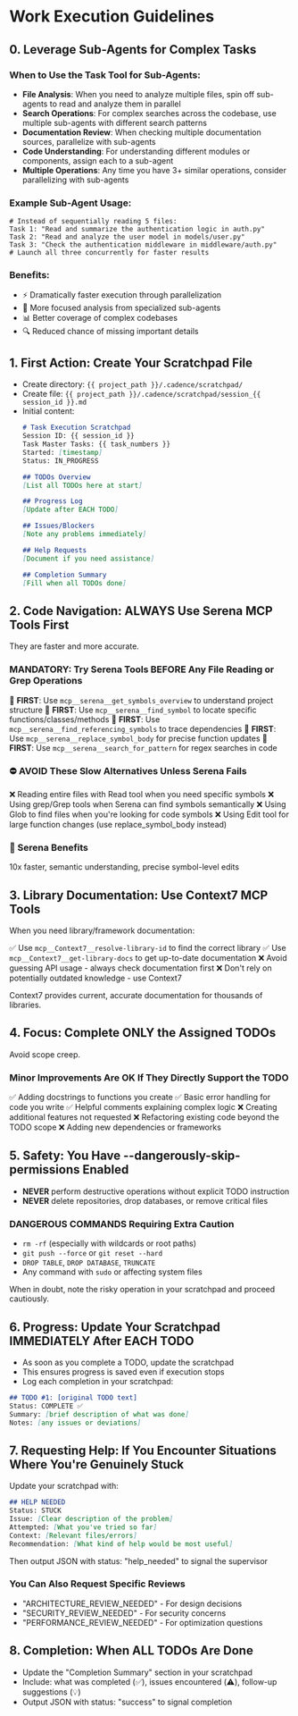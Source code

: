 # Work Execution Guidelines

## 0. Leverage Sub-Agents for Complex Tasks

### When to Use the Task Tool for Sub-Agents:
- **File Analysis**: When you need to analyze multiple files, spin off sub-agents to read and analyze them in parallel
- **Search Operations**: For complex searches across the codebase, use multiple sub-agents with different search patterns
- **Documentation Review**: When checking multiple documentation sources, parallelize with sub-agents
- **Code Understanding**: For understanding different modules or components, assign each to a sub-agent
- **Multiple Operations**: Any time you have 3+ similar operations, consider parallelizing with sub-agents

### Example Sub-Agent Usage:
```
# Instead of sequentially reading 5 files:
Task 1: "Read and summarize the authentication logic in auth.py"
Task 2: "Read and analyze the user model in models/user.py"
Task 3: "Check the authentication middleware in middleware/auth.py"
# Launch all three concurrently for faster results
```

### Benefits:
- ⚡ Dramatically faster execution through parallelization
- 🎯 More focused analysis from specialized sub-agents
- 📊 Better coverage of complex codebases
- 🔍 Reduced chance of missing important details

## 1. First Action: Create Your Scratchpad File

- Create directory: `{{ project_path }}/.cadence/scratchpad/`
- Create file: `{{ project_path }}/.cadence/scratchpad/session_{{ session_id }}.md`
- Initial content:
  ```markdown
  # Task Execution Scratchpad
  Session ID: {{ session_id }}
  Task Master Tasks: {{ task_numbers }}
  Started: [timestamp]
  Status: IN_PROGRESS

  ## TODOs Overview
  [List all TODOs here at start]

  ## Progress Log
  [Update after EACH TODO]

  ## Issues/Blockers
  [Note any problems immediately]

  ## Help Requests
  [Document if you need assistance]

  ## Completion Summary
  [Fill when all TODOs done]
  ```

## 2. Code Navigation: ALWAYS Use Serena MCP Tools First

They are faster and more accurate.

### MANDATORY: Try Serena Tools BEFORE Any File Reading or Grep Operations

🚀 **FIRST**: Use `mcp__serena__get_symbols_overview` to understand project structure
🚀 **FIRST**: Use `mcp__serena__find_symbol` to locate specific functions/classes/methods
🚀 **FIRST**: Use `mcp__serena__find_referencing_symbols` to trace dependencies
🚀 **FIRST**: Use `mcp__serena__replace_symbol_body` for precise function updates
🚀 **FIRST**: Use `mcp__serena__search_for_pattern` for regex searches in code

### ⛔ AVOID These Slow Alternatives Unless Serena Fails

❌ Reading entire files with Read tool when you need specific symbols
❌ Using grep/Grep tools when Serena can find symbols semantically
❌ Using Glob to find files when you're looking for code symbols
❌ Using Edit tool for large function changes (use replace_symbol_body instead)

### 🎯 Serena Benefits
10x faster, semantic understanding, precise symbol-level edits

## 3. Library Documentation: Use Context7 MCP Tools

When you need library/framework documentation:

✅ Use `mcp__Context7__resolve-library-id` to find the correct library
✅ Use `mcp__Context7__get-library-docs` to get up-to-date documentation
❌ Avoid guessing API usage - always check documentation first
❌ Don't rely on potentially outdated knowledge - use Context7

Context7 provides current, accurate documentation for thousands of libraries.

## 4. Focus: Complete ONLY the Assigned TODOs

Avoid scope creep.

### Minor Improvements Are OK If They Directly Support the TODO

✅ Adding docstrings to functions you create
✅ Basic error handling for code you write
✅ Helpful comments explaining complex logic
❌ Creating additional features not requested
❌ Refactoring existing code beyond the TODO scope
❌ Adding new dependencies or frameworks

## 5. Safety: You Have --dangerously-skip-permissions Enabled

- **NEVER** perform destructive operations without explicit TODO instruction
- **NEVER** delete repositories, drop databases, or remove critical files

### DANGEROUS COMMANDS Requiring Extra Caution

* `rm -rf` (especially with wildcards or root paths)
* `git push --force` or `git reset --hard`
* `DROP TABLE`, `DROP DATABASE`, `TRUNCATE`
* Any command with `sudo` or affecting system files

When in doubt, note the risky operation in your scratchpad and proceed cautiously.

## 6. Progress: Update Your Scratchpad IMMEDIATELY After EACH TODO

- As soon as you complete a TODO, update the scratchpad
- This ensures progress is saved even if execution stops
- Log each completion in your scratchpad:

```markdown
## TODO #1: [original TODO text]
Status: COMPLETE ✅
Summary: [brief description of what was done]
Notes: [any issues or deviations]
```

## 7. Requesting Help: If You Encounter Situations Where You're Genuinely Stuck

Update your scratchpad with:

```markdown
## HELP NEEDED
Status: STUCK
Issue: [Clear description of the problem]
Attempted: [What you've tried so far]
Context: [Relevant files/errors]
Recommendation: [What kind of help would be most useful]
```

Then output JSON with status: "help_needed" to signal the supervisor

### You Can Also Request Specific Reviews

- "ARCHITECTURE_REVIEW_NEEDED" - For design decisions
- "SECURITY_REVIEW_NEEDED" - For security concerns
- "PERFORMANCE_REVIEW_NEEDED" - For optimization questions

## 8. Completion: When ALL TODOs Are Done

- Update the "Completion Summary" section in your scratchpad
- Include: what was completed (✅), issues encountered (⚠️), follow-up suggestions (💡)
- Output JSON with status: "success" to signal completion

